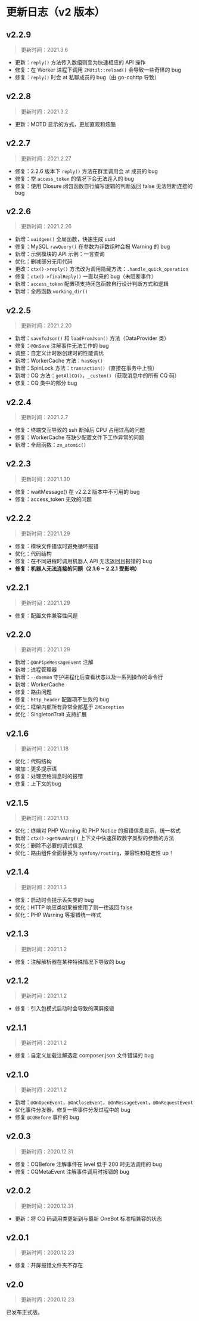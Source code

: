 # 更新日志（v2 版本）

## v2.2.9

> 更新时间：2021.3.6

- 更新：`reply()` 方法传入数组则变为快速相应的 API 操作
- 修复：在 Worker 进程下调用 `ZMUtil::reload()` 会导致一些奇怪的 bug
- 修复：`reply()` 时会 at 私聊成员的 bug（由 go-cqhttp 导致）

## v2.2.8

> 更新时间：2021.3.2

- 更新：MOTD 显示的方式，更加直观和炫酷

## v2.2.7

> 更新时间：2021.2.27

- 修复：2.2.6 版本下 `reply()` 方法在群里调用会 at 成员的 bug
- 修复：空 `access_token` 的情况下会无法连入的 bug
- 修复：使用 Closure 闭包函数自行编写逻辑的判断返回 false 无法阻断连接的 bug

## v2.2.6

> 更新时间：2021.2.26

- 新增：`uuidgen()` 全局函数，快速生成 uuid
- 修复：MySQL `rawQuery()` 在参数为非数组时会报 Warning 的 bug
- 新增：示例模块的 API 示例：一言查询
- 优化：删减部分无用代码
- 更改：`ctx()->reply()` 方法改为调用隐藏方法：`.handle_quick_operation`
- 修复：`ctx()->finalReply()` 一直以来的 bug（未阻断事件）
- 新增：`access_token` 配置项支持闭包函数自行设计判断方式和逻辑
- 新增：全局函数 `working_dir()`

## v2.2.5

> 更新时间：2021.2.20

- 新增：`saveToJson()` 和 `loadFromJson()` 方法（DataProvider 类）
- 修复：`@OnSave` 注解事件无法工作的 bug
- 调整：自定义计时器创建时的性能调优
- 新增：WorkerCache 方法：`hasKey()`
- 新增：SpinLock 方法：`transaction()`（直接在事务中上锁）
- 新增：CQ 方法：`getAllCQ()`，`_custom()`（获取消息中的所有 CQ 码）
- 修复：CQ 类中的部分 bug

## v2.2.4

> 更新时间：2021.2.7

- 修复：终端交互导致的 ssh 断掉后 CPU 占用过高的问题
- 修复：WorkerCache 在缺少配置文件下工作异常的问题
- 新增：全局函数：`zm_atomic()`

## v2.2.3

> 更新时间：2021.1.30

- 修复：waitMessage() 在 v2.2.2 版本中不可用的 bug
- 修复：access_token 无效的问题

## v2.2.2

> 更新时间：2021.1.29

- 修复：模块文件错误时避免循环报错
- 优化：代码结构
- 修复：在不同进程时调用机器人 API 无法返回且报错的 bug
- **修复：机器人无法连接的问题（2.1.6 ~ 2.2.1 受影响）**

## v2.2.1

> 更新时间：2021.1.29

- 修复：配置文件兼容性问题

## v2.2.0

> 更新时间：2021.1.29

- 新增：`@OnPipeMessageEvent` 注解
- 新增：进程管理器
- 新增：`--daemon` 守护进程化后查看状态以及一系列操作的命令行
- 新增：WorkerCache
- 修复：路由问题
- 修复：`http_header` 配置项不生效的 bug
- 优化：框架内部所有异常全部基于 `ZMException`
- 优化：SingletonTrait 支持扩展

## v2.1.6

> 更新时间：2021.1.18

- 优化：代码结构
- 增加：更多提示语
- 修复：处理空格消息时的报错
- 修复：上下文的bug

## v2.1.5

> 更新时间：2021.1.13

- 优化：终端对 PHP Warning 和 PHP Notice 的报错信息显示，统一格式
- 新增：`ctx()->getNumArg()` 上下文中快速获取数字类型的参数的方法
- 优化：删除不必要的调试信息
- 优化：路由组件全面替换为 `symfony/routing`，兼容性和稳定性 up！

## v2.1.4

> 更新时间：2021.1.3

- 修复：启动时会提示丢失类的 bug
- 优化：HTTP 响应类如果被使用了则一律返回 false
- 优化：PHP Warning 等报错统一样式

## v2.1.3

> 更新时间：2021.1.2

- 修复：注解解析器在某种特殊情况下导致的 bug

## v2.1.2

> 更新时间：2021.1.2

- 修复：引入包模式启动时会导致的满屏报错

## v2.1.1

> 更新时间：2021.1.2

- 修复：自定义加载注解选定 composer.json 文件错误的 bug

## v2.1.0

> 更新时间：2021.1.2

- 新增：`@OnOpenEvent`，`@OnCloseEvent`，`@OnMessageEvent`，`@OnRequestEvent`
- 优化事件分发器，修复一些事件分发过程中的 bug
- 修复 `@CQBefore` 事件的 bug

## v2.0.3

> 更新时间：2020.12.31

- 修复：CQBefore 注解事件在 level 低于 200 时无法调用的 bug
- 修复：CQMetaEvent 注解事件调用时报错的 bug

## v2.0.2

> 更新时间：2020.12.31

- 更新：将 CQ 码调用类更新到与最新 OneBot 标准相兼容的状态

## v2.0.1

> 更新时间：2020.12.23

- 修复：开屏报错文件夹不存在

## v2.0

> 更新时间：2020.12.23

已发布正式版。